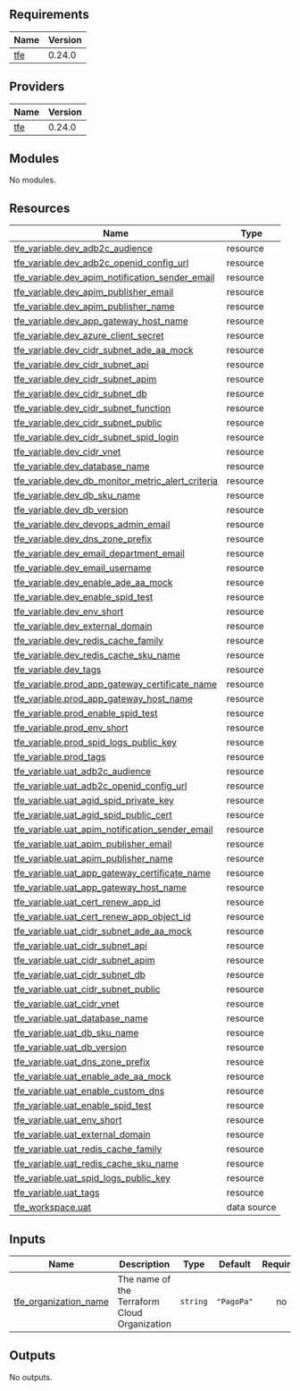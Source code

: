 
<!-- BEGINNING OF PRE-COMMIT-TERRAFORM DOCS HOOK -->
## Requirements

| Name | Version |
|------|---------|
| <a name="requirement_tfe"></a> [tfe](#requirement\_tfe) | 0.24.0 |

## Providers

| Name | Version |
|------|---------|
| <a name="provider_tfe"></a> [tfe](#provider\_tfe) | 0.24.0 |

## Modules

No modules.

## Resources

| Name | Type |
|------|------|
| [tfe_variable.dev_adb2c_audience](https://registry.terraform.io/providers/hashicorp/tfe/0.24.0/docs/resources/variable) | resource |
| [tfe_variable.dev_adb2c_openid_config_url](https://registry.terraform.io/providers/hashicorp/tfe/0.24.0/docs/resources/variable) | resource |
| [tfe_variable.dev_apim_notification_sender_email](https://registry.terraform.io/providers/hashicorp/tfe/0.24.0/docs/resources/variable) | resource |
| [tfe_variable.dev_apim_publisher_email](https://registry.terraform.io/providers/hashicorp/tfe/0.24.0/docs/resources/variable) | resource |
| [tfe_variable.dev_apim_publisher_name](https://registry.terraform.io/providers/hashicorp/tfe/0.24.0/docs/resources/variable) | resource |
| [tfe_variable.dev_app_gateway_host_name](https://registry.terraform.io/providers/hashicorp/tfe/0.24.0/docs/resources/variable) | resource |
| [tfe_variable.dev_azure_client_secret](https://registry.terraform.io/providers/hashicorp/tfe/0.24.0/docs/resources/variable) | resource |
| [tfe_variable.dev_cidr_subnet_ade_aa_mock](https://registry.terraform.io/providers/hashicorp/tfe/0.24.0/docs/resources/variable) | resource |
| [tfe_variable.dev_cidr_subnet_api](https://registry.terraform.io/providers/hashicorp/tfe/0.24.0/docs/resources/variable) | resource |
| [tfe_variable.dev_cidr_subnet_apim](https://registry.terraform.io/providers/hashicorp/tfe/0.24.0/docs/resources/variable) | resource |
| [tfe_variable.dev_cidr_subnet_db](https://registry.terraform.io/providers/hashicorp/tfe/0.24.0/docs/resources/variable) | resource |
| [tfe_variable.dev_cidr_subnet_function](https://registry.terraform.io/providers/hashicorp/tfe/0.24.0/docs/resources/variable) | resource |
| [tfe_variable.dev_cidr_subnet_public](https://registry.terraform.io/providers/hashicorp/tfe/0.24.0/docs/resources/variable) | resource |
| [tfe_variable.dev_cidr_subnet_spid_login](https://registry.terraform.io/providers/hashicorp/tfe/0.24.0/docs/resources/variable) | resource |
| [tfe_variable.dev_cidr_vnet](https://registry.terraform.io/providers/hashicorp/tfe/0.24.0/docs/resources/variable) | resource |
| [tfe_variable.dev_database_name](https://registry.terraform.io/providers/hashicorp/tfe/0.24.0/docs/resources/variable) | resource |
| [tfe_variable.dev_db_monitor_metric_alert_criteria](https://registry.terraform.io/providers/hashicorp/tfe/0.24.0/docs/resources/variable) | resource |
| [tfe_variable.dev_db_sku_name](https://registry.terraform.io/providers/hashicorp/tfe/0.24.0/docs/resources/variable) | resource |
| [tfe_variable.dev_db_version](https://registry.terraform.io/providers/hashicorp/tfe/0.24.0/docs/resources/variable) | resource |
| [tfe_variable.dev_devops_admin_email](https://registry.terraform.io/providers/hashicorp/tfe/0.24.0/docs/resources/variable) | resource |
| [tfe_variable.dev_dns_zone_prefix](https://registry.terraform.io/providers/hashicorp/tfe/0.24.0/docs/resources/variable) | resource |
| [tfe_variable.dev_email_department_email](https://registry.terraform.io/providers/hashicorp/tfe/0.24.0/docs/resources/variable) | resource |
| [tfe_variable.dev_email_username](https://registry.terraform.io/providers/hashicorp/tfe/0.24.0/docs/resources/variable) | resource |
| [tfe_variable.dev_enable_ade_aa_mock](https://registry.terraform.io/providers/hashicorp/tfe/0.24.0/docs/resources/variable) | resource |
| [tfe_variable.dev_enable_spid_test](https://registry.terraform.io/providers/hashicorp/tfe/0.24.0/docs/resources/variable) | resource |
| [tfe_variable.dev_env_short](https://registry.terraform.io/providers/hashicorp/tfe/0.24.0/docs/resources/variable) | resource |
| [tfe_variable.dev_external_domain](https://registry.terraform.io/providers/hashicorp/tfe/0.24.0/docs/resources/variable) | resource |
| [tfe_variable.dev_redis_cache_family](https://registry.terraform.io/providers/hashicorp/tfe/0.24.0/docs/resources/variable) | resource |
| [tfe_variable.dev_redis_cache_sku_name](https://registry.terraform.io/providers/hashicorp/tfe/0.24.0/docs/resources/variable) | resource |
| [tfe_variable.dev_tags](https://registry.terraform.io/providers/hashicorp/tfe/0.24.0/docs/resources/variable) | resource |
| [tfe_variable.prod_app_gateway_certificate_name](https://registry.terraform.io/providers/hashicorp/tfe/0.24.0/docs/resources/variable) | resource |
| [tfe_variable.prod_app_gateway_host_name](https://registry.terraform.io/providers/hashicorp/tfe/0.24.0/docs/resources/variable) | resource |
| [tfe_variable.prod_enable_spid_test](https://registry.terraform.io/providers/hashicorp/tfe/0.24.0/docs/resources/variable) | resource |
| [tfe_variable.prod_env_short](https://registry.terraform.io/providers/hashicorp/tfe/0.24.0/docs/resources/variable) | resource |
| [tfe_variable.prod_spid_logs_public_key](https://registry.terraform.io/providers/hashicorp/tfe/0.24.0/docs/resources/variable) | resource |
| [tfe_variable.prod_tags](https://registry.terraform.io/providers/hashicorp/tfe/0.24.0/docs/resources/variable) | resource |
| [tfe_variable.uat_adb2c_audience](https://registry.terraform.io/providers/hashicorp/tfe/0.24.0/docs/resources/variable) | resource |
| [tfe_variable.uat_adb2c_openid_config_url](https://registry.terraform.io/providers/hashicorp/tfe/0.24.0/docs/resources/variable) | resource |
| [tfe_variable.uat_agid_spid_private_key](https://registry.terraform.io/providers/hashicorp/tfe/0.24.0/docs/resources/variable) | resource |
| [tfe_variable.uat_agid_spid_public_cert](https://registry.terraform.io/providers/hashicorp/tfe/0.24.0/docs/resources/variable) | resource |
| [tfe_variable.uat_apim_notification_sender_email](https://registry.terraform.io/providers/hashicorp/tfe/0.24.0/docs/resources/variable) | resource |
| [tfe_variable.uat_apim_publisher_email](https://registry.terraform.io/providers/hashicorp/tfe/0.24.0/docs/resources/variable) | resource |
| [tfe_variable.uat_apim_publisher_name](https://registry.terraform.io/providers/hashicorp/tfe/0.24.0/docs/resources/variable) | resource |
| [tfe_variable.uat_app_gateway_certificate_name](https://registry.terraform.io/providers/hashicorp/tfe/0.24.0/docs/resources/variable) | resource |
| [tfe_variable.uat_app_gateway_host_name](https://registry.terraform.io/providers/hashicorp/tfe/0.24.0/docs/resources/variable) | resource |
| [tfe_variable.uat_cert_renew_app_id](https://registry.terraform.io/providers/hashicorp/tfe/0.24.0/docs/resources/variable) | resource |
| [tfe_variable.uat_cert_renew_app_object_id](https://registry.terraform.io/providers/hashicorp/tfe/0.24.0/docs/resources/variable) | resource |
| [tfe_variable.uat_cidr_subnet_ade_aa_mock](https://registry.terraform.io/providers/hashicorp/tfe/0.24.0/docs/resources/variable) | resource |
| [tfe_variable.uat_cidr_subnet_api](https://registry.terraform.io/providers/hashicorp/tfe/0.24.0/docs/resources/variable) | resource |
| [tfe_variable.uat_cidr_subnet_apim](https://registry.terraform.io/providers/hashicorp/tfe/0.24.0/docs/resources/variable) | resource |
| [tfe_variable.uat_cidr_subnet_db](https://registry.terraform.io/providers/hashicorp/tfe/0.24.0/docs/resources/variable) | resource |
| [tfe_variable.uat_cidr_subnet_public](https://registry.terraform.io/providers/hashicorp/tfe/0.24.0/docs/resources/variable) | resource |
| [tfe_variable.uat_cidr_vnet](https://registry.terraform.io/providers/hashicorp/tfe/0.24.0/docs/resources/variable) | resource |
| [tfe_variable.uat_database_name](https://registry.terraform.io/providers/hashicorp/tfe/0.24.0/docs/resources/variable) | resource |
| [tfe_variable.uat_db_sku_name](https://registry.terraform.io/providers/hashicorp/tfe/0.24.0/docs/resources/variable) | resource |
| [tfe_variable.uat_db_version](https://registry.terraform.io/providers/hashicorp/tfe/0.24.0/docs/resources/variable) | resource |
| [tfe_variable.uat_dns_zone_prefix](https://registry.terraform.io/providers/hashicorp/tfe/0.24.0/docs/resources/variable) | resource |
| [tfe_variable.uat_enable_ade_aa_mock](https://registry.terraform.io/providers/hashicorp/tfe/0.24.0/docs/resources/variable) | resource |
| [tfe_variable.uat_enable_custom_dns](https://registry.terraform.io/providers/hashicorp/tfe/0.24.0/docs/resources/variable) | resource |
| [tfe_variable.uat_enable_spid_test](https://registry.terraform.io/providers/hashicorp/tfe/0.24.0/docs/resources/variable) | resource |
| [tfe_variable.uat_env_short](https://registry.terraform.io/providers/hashicorp/tfe/0.24.0/docs/resources/variable) | resource |
| [tfe_variable.uat_external_domain](https://registry.terraform.io/providers/hashicorp/tfe/0.24.0/docs/resources/variable) | resource |
| [tfe_variable.uat_redis_cache_family](https://registry.terraform.io/providers/hashicorp/tfe/0.24.0/docs/resources/variable) | resource |
| [tfe_variable.uat_redis_cache_sku_name](https://registry.terraform.io/providers/hashicorp/tfe/0.24.0/docs/resources/variable) | resource |
| [tfe_variable.uat_spid_logs_public_key](https://registry.terraform.io/providers/hashicorp/tfe/0.24.0/docs/resources/variable) | resource |
| [tfe_variable.uat_tags](https://registry.terraform.io/providers/hashicorp/tfe/0.24.0/docs/resources/variable) | resource |
| [tfe_workspace.uat](https://registry.terraform.io/providers/hashicorp/tfe/0.24.0/docs/data-sources/workspace) | data source |

## Inputs

| Name | Description | Type | Default | Required |
|------|-------------|------|---------|:--------:|
| <a name="input_tfe_organization_name"></a> [tfe\_organization\_name](#input\_tfe\_organization\_name) | The name of the Terraform Cloud Organization | `string` | `"PagoPa"` | no |

## Outputs

No outputs.
<!-- END OF PRE-COMMIT-TERRAFORM DOCS HOOK -->
